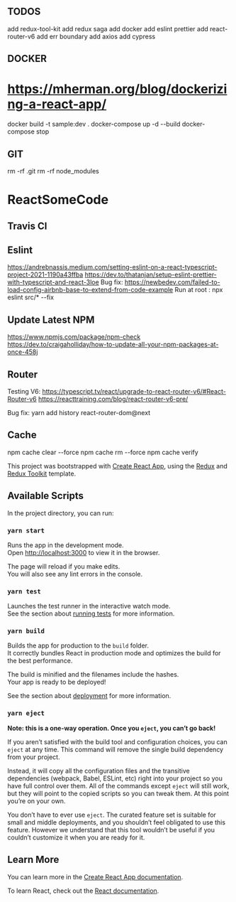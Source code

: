 ## TODOS
add redux-tool-kit
add redux saga
add docker
add eslint prettier
add react-router-v6
add err boundary
add axios
add cypress

## DOCKER

# https://mherman.org/blog/dockerizing-a-react-app/

docker build -t sample:dev .
docker-compose up -d --build
docker-compose stop

## GIT

rm -rf .git
rm -rf node_modules

# ReactSomeCode

## Travis CI


## Eslint
https://andrebnassis.medium.com/setting-eslint-on-a-react-typescript-project-2021-1190a43ffba
https://dev.to/thatanjan/setup-eslint-prettier-with-typescript-and-react-3loe
Bug fix: https://newbedev.com/failed-to-load-config-airbnb-base-to-extend-from-code-example
Run at root : npx eslint src/* --fix

## Update Latest NPM
https://www.npmjs.com/package/npm-check
https://dev.to/craigaholliday/how-to-update-all-your-npm-packages-at-once-458j
## Router
Testing V6:
https://typescript.tv/react/upgrade-to-react-router-v6/#React-Router-v6
https://reacttraining.com/blog/react-router-v6-pre/

Bug fix: yarn add history react-router-dom@next

## Cache
npm cache clear --force
npm cache rm --force
npm cache verify 



This project was bootstrapped with [Create React App](https://github.com/facebook/create-react-app), using the [Redux](https://redux.js.org/) and [Redux Toolkit](https://redux-toolkit.js.org/) template.

## Available Scripts

In the project directory, you can run:

### `yarn start`

Runs the app in the development mode.<br />
Open [http://localhost:3000](http://localhost:3000) to view it in the browser.

The page will reload if you make edits.<br />
You will also see any lint errors in the console.

### `yarn test`

Launches the test runner in the interactive watch mode.<br />
See the section about [running tests](https://facebook.github.io/create-react-app/docs/running-tests) for more information.

### `yarn build`

Builds the app for production to the `build` folder.<br />
It correctly bundles React in production mode and optimizes the build for the best performance.

The build is minified and the filenames include the hashes.<br />
Your app is ready to be deployed!

See the section about [deployment](https://facebook.github.io/create-react-app/docs/deployment) for more information.

### `yarn eject`

**Note: this is a one-way operation. Once you `eject`, you can’t go back!**

If you aren’t satisfied with the build tool and configuration choices, you can `eject` at any time. This command will remove the single build dependency from your project.

Instead, it will copy all the configuration files and the transitive dependencies (webpack, Babel, ESLint, etc) right into your project so you have full control over them. All of the commands except `eject` will still work, but they will point to the copied scripts so you can tweak them. At this point you’re on your own.

You don’t have to ever use `eject`. The curated feature set is suitable for small and middle deployments, and you shouldn’t feel obligated to use this feature. However we understand that this tool wouldn’t be useful if you couldn’t customize it when you are ready for it.

## Learn More

You can learn more in the [Create React App documentation](https://facebook.github.io/create-react-app/docs/getting-started).

To learn React, check out the [React documentation](https://reactjs.org/).

